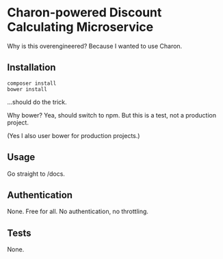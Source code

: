 Charon-powered Discount Calculating Microservice
================================================

Why is this overengineered? Because I wanted to use Charon.

Installation
------------
```
composer install
bower install
```
 
...should do the trick.

Why bower? Yea, should switch to npm. But this is a test, not a production project.

(Yes I also user bower for production projects.)

Usage
-----
Go straight to /docs.

Authentication
--------------
None. Free for all. No authentication, no throttling.

Tests
-----
None.